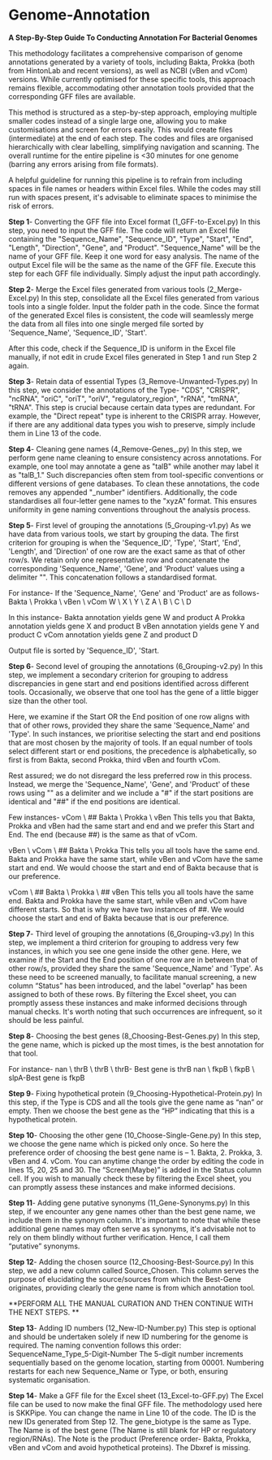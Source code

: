 # Genome-Annotation
**A Step-By-Step Guide To Conducting Annotation For Bacterial Genomes**

This methodology facilitates a comprehensive comparison of genome annotations generated by a variety of tools, including Bakta, Prokka (both from HintonLab and recent versions), as well as NCBI (vBen and vCom) versions. While currently optimised for these specific tools, this approach remains flexible, accommodating other annotation tools provided that the corresponding GFF files are available.

This method is structured as a step-by-step approach, employing multiple smaller codes instead of a single large one, allowing you to make customisations and screen for errors easily. This would create files (intermediate) at the end of each step. The codes and files are organised hierarchically with clear labelling, simplifying navigation and scanning. The overall runtime for the entire pipeline is <30 minutes for one genome (barring any errors arising from file formats). 

A helpful guideline for running this pipeline is to refrain from including spaces in file names or headers within Excel files. While the codes may still run with spaces present, it's advisable to eliminate spaces to minimise the risk of errors.

**Step 1**- Converting the GFF file into Excel format (1_GFF-to-Excel.py)
In this step, you need to input the GFF file. The code will return an Excel file containing the "Sequence_Name", "Sequence_ID", "Type", "Start", "End", "Length", "Direction", "Gene", and "Product". 
"Sequence_Name" will be the name of your GFF file. Keep it one word for easy analysis.
The name of the output Excel file will be the same as the name of the GFF file. 
Execute this step for each GFF file individually. Simply adjust the input path accordingly.

**Step 2**- Merge the Excel files generated from various tools (2_Merge-Excel.py)
In this step, consolidate all the Excel files generated from various tools into a single folder. Input the folder path in the code. Since the format of the generated Excel files is consistent, the code will seamlessly merge the data from all files into one single merged file sorted by 'Sequence_Name', 'Sequence_ID', 'Start'.

After this code, check if the Sequence_ID is uniform in the Excel file manually, if not edit in crude Excel files generated in Step 1 and run Step 2 again.

**Step 3**- Retain data of essential Types (3_Remove-Unwanted-Types.py)
In this step, we consider the annotations of the Type- "CDS", "CRISPR", "ncRNA", "oriC", "oriT", "oriV", "regulatory_region", "rRNA", "tmRNA", "tRNA". 
This step is crucial because certain data types are redundant. For example, the "Direct repeat" type is inherent to the CRISPR array. However, if there are any additional data types you wish to preserve, simply include them in Line 13 of the code.

**Step 4**- Cleaning gene names (4_Remove-Genes_.py)
In this step, we perform gene name cleaning to ensure consistency across annotations. For example, one tool may annotate a gene as "talB" while another may label it as "talB_1." Such discrepancies often stem from tool-specific conventions or different versions of gene databases. To clean these annotations, the code removes any appended "_number" identifiers.
Additionally, the code standardises all four-letter gene names to the "xyzA" format. This ensures uniformity in gene naming conventions throughout the analysis process.

**Step 5**- First level of grouping the annotations (5_Grouping-v1.py)
As we have data from various tools, we start by grouping the data. The first criterion for grouping is when the 'Sequence_ID', 'Type', 'Start', 'End', 'Length', and 'Direction' of one row are the exact same as that of other row/s. We retain only one representative row and concatenate the corresponding 'Sequence_Name', 'Gene', and 'Product' values using a delimiter "\". This concatenation follows a standardised format.

For instance- 
If the 'Sequence_Name', 'Gene' and 'Product' are as follows-
Bakta \ Prokka \ vBen \ vCom		W \ X \ Y \ Z 		A \ B \ C \ D

In this instance-
Bakta annotation yields gene W and product A
Prokka annotation yields gene X and product B
vBen annotation yields gene Y and product C
vCom annotation yields gene Z and product D

Output file is sorted by 'Sequence_ID', 'Start.

**Step 6**- Second level of grouping the annotations (6_Grouping-v2.py)
In this step, we implement a secondary criterion for grouping to address discrepancies in gene start and end positions identified across different tools. Occasionally, we observe that one tool has the gene of a little bigger size than the other tool. 

Here, we examine if the Start OR the End position of one row aligns with that of other rows, provided they share the same 'Sequence_Name' and 'Type'. In such instances, we prioritise selecting the start and end positions that are most chosen by the majority of tools. If an equal number of tools select different start or end positions, the precedence is alphabetically, so first is from Bakta, second Prokka, third vBen and fourth vCom. 

Rest assured; we do not disregard the less preferred row in this process. Instead, we merge the 'Sequence_Name', 'Gene', and 'Product' of these rows using "\" as a delimiter and we include a "#" if the start positions are identical and "##" if the end positions are identical.

Few instances- 
vCom \ ## Bakta \ Prokka \ vBen
This tells you that Bakta, Prokka and vBen had the same start and end and we prefer this Start and End. The end (because ##) is the same as that of vCom.

vBen \ vCom \ ## Bakta \ Prokka
This tells you all tools have the same end.  Bakta and Prokka have the same start, while vBen and vCom have the same start and end. We would choose the start and end of Bakta because that is our preference.
 
vCom \ ## Bakta \ Prokka \ ## vBen
This tells you all tools have the same end. Bakta and Prokka have the same start, while vBen and vCom have different starts. So that is why we have two instances of ##.  We would choose the start and end of Bakta because that is our preference.

**Step 7**- Third level of grouping the annotations (6_Grouping-v3.py)
In this step, we implement a third criterion for grouping to address very few instances, in which you see one gene inside the other gene. Here, we examine if the Start and the End position of one row are in between that of other row/s, provided they share the same 'Sequence_Name' and 'Type'. 
As these need to be screened manually, to facilitate manual screening, a new column “Status” has been introduced, and the label "overlap" has been assigned to both of these rows. By filtering the Excel sheet, you can promptly assess these instances and make informed decisions through manual checks. It's worth noting that such occurrences are infrequent, so it should be less painful.

**Step 8**- Choosing the best genes (8_Choosing-Best-Genes.py)
In this step, the gene name, which is picked up the most times, is the best annotation for that tool. 

For instance-
nan \ thrB \ thrB \ thrB- Best gene is thrB
nan \ fkpB \ fkpB \ slpA-Best gene is fkpB

**Step 9**- Fixing hypothetical protein (9_Choosing-Hypothetical-Protein.py)
In this step, if the Type is CDS and all the tools give the gene name as “nan” or empty. Then we choose the best gene as the “HP” indicating that this is a hypothetical protein. 

**Step 10**- Choosing the other gene (10_Choose-Single-Gene.py)
In this step, we choose the gene name which is picked only once. So here the preference order of choosing the best gene name is – 1. Bakta, 2. Prokka, 3. vBen and 4. vCom. You can anytime change the order by editing the code in lines 15, 20, 25 and 30. The “Screen(Maybe)” is added in the Status column cell. If you wish to manually check these by filtering the Excel sheet, you can promptly assess these instances and make informed decisions. 

**Step 11**- Adding gene putative synonyms (11_Gene-Synonyms.py)
In this step, if we encounter any gene names other than the best gene name, we include them in the synonym column. It's important to note that while these additional gene names may often serve as synonyms, it's advisable not to rely on them blindly without further verification. Hence, I call them “putative” synonyms.
 
**Step 12**- Adding the chosen source (12_Choosing-Best-Source.py)
In this step, we add a new column called Source_Chosen. This column serves the purpose of elucidating the source/sources from which the Best-Gene originates, providing clearly the gene name is from which annotation tool.

**PERFORM ALL THE MANUAL CURATION AND THEN CONTINUE WITH THE NEXT STEPS. **

**Step 13**- Adding ID numbers (12_New-ID-Number.py)
This step is optional and should be undertaken solely if new ID numbering for the genome is required. The naming convention follows this order:
SequenceName_Type_5-Digit-Number
The 5-digit number increments sequentially based on the genome location, starting from 00001. Numbering restarts for each new Sequence_Name or Type, or both, ensuring systematic organisation.

**Step 14**- Make a GFF file for the Excel sheet (13_Excel-to-GFF.py)
The Excel file can be used to now make the final GFF file. 
The methodology used here is SKKPipe. You can change the name in Line 10 of the code. 
The ID is the new IDs generated from Step 12.
The gene_biotype is the same as Type.
The Name is of the best gene (The Name is still blank for HP or regulatory region/RNAs).
The Note is the product (Preference order- Bakta, Prokka, vBen and vCom and avoid hypothetical proteins).
The Dbxref is missing. 
